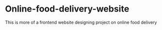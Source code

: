 # Online-food-delivery-website
This is more of a frontend website designing project  on online food delivery 
